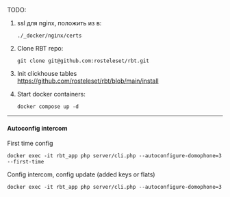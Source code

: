 TODO:

1. ssl для nginx, положить из в:
   ````
   ./_docker/nginx/certs
   ````
2. Clone RBT repo:
   ````
   git clone git@github.com:rosteleset/rbt.git
   ````
3. Init clickhouse tables  
https://github.com/rosteleset/rbt/blob/main/install

4. Start docker containers:
   ````
   docker compose up -d
   ```` 
____
#### Autoconfig intercom 
First time config
   ``````
   docker exec -it rbt_app php server/cli.php --autoconfigure-domophone=3 --first-time
   ``````
Config intercom, config update (added keys or flats)
   ``````
   docker exec -it rbt_app php server/cli.php --autoconfigure-domophone=3
   ``````
